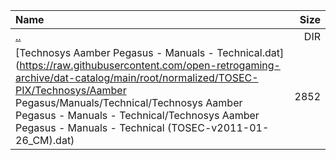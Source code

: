 |Name|Size|
|:---|---:|
|[..](../index.html)|DIR|
|[Technosys Aamber Pegasus - Manuals - Technical.dat](https://raw.githubusercontent.com/open-retrogaming-archive/dat-catalog/main/root/normalized/TOSEC-PIX/Technosys/Aamber Pegasus/Manuals/Technical/Technosys Aamber Pegasus - Manuals - Technical/Technosys Aamber Pegasus - Manuals - Technical (TOSEC-v2011-01-26_CM).dat)|2852|
